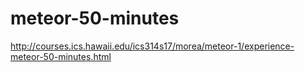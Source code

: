 # meteor-50-minutes
http://courses.ics.hawaii.edu/ics314s17/morea/meteor-1/experience-meteor-50-minutes.html
